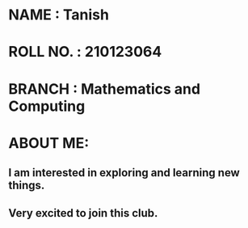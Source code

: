 # NAME : Tanish
# ROLL NO. : 210123064
# BRANCH : Mathematics and Computing
# ABOUT ME:
## I am interested in exploring and learning new things.
## Very excited to join this club.
